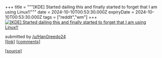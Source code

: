 +++
title = """[KDE] Started dailing this and finally started to forget that I am using Linux!!"""
date = 2024-10-10T00:53:30.000Z
expiryDate = 2024-10-10T00:53:30.000Z
tags = ["reddit","wm"]
+++
[![[KDE] Started dailing this and finally started to forget that I am using Linux!!](https://b.thumbs.redditmedia.com/HQnDLdGDGIApG11L3vpWacKikYJO7wDfmRAfHQrZMcw.jpg "[KDE] Started dailing this and finally started to forget that I am using Linux!!")](https://www.reddit.com/r/unixporn/comments/1g07038/kde_started_dailing_this_and_finally_started_to/)

submitted by [/u/HanGreedo24](https://www.reddit.com/user/HanGreedo24)  
[\[link\]](https://www.reddit.com/gallery/1g07038) [\[comments\]](https://www.reddit.com/r/unixporn/comments/1g07038/kde_started_dailing_this_and_finally_started_to/)

[[source]](https://www.reddit.com/r/unixporn/comments/1g07038/kde_started_dailing_this_and_finally_started_to/)
